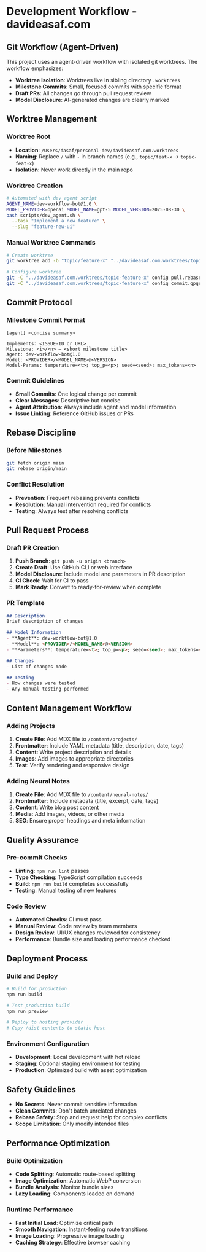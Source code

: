 # Development Workflow - davideasaf.com

## Git Workflow (Agent-Driven)
This project uses an agent-driven workflow with isolated git worktrees. The workflow emphasizes:
- **Worktree Isolation**: Worktrees live in sibling directory `.worktrees`
- **Milestone Commits**: Small, focused commits with specific format
- **Draft PRs**: All changes go through pull request review
- **Model Disclosure**: AI-generated changes are clearly marked

## Worktree Management
### Worktree Root
- **Location**: `/Users/dasaf/personal-dev/davideasaf.com.worktrees`
- **Naming**: Replace `/` with `-` in branch names (e.g., `topic/feat-x` → `topic-feat-x`)
- **Isolation**: Never work directly in the main repo

### Worktree Creation
```bash
# Automated with dev agent script
AGENT_NAME=dev-workflow-bot@1.0 \
MODEL_PROVIDER=openai MODEL_NAME=gpt-5 MODEL_VERSION=2025-08-30 \
bash scripts/dev_agent.sh \
  --task "Implement a new feature" \
  --slug "feature-new-ui"
```

### Manual Worktree Commands
```bash
# Create worktree
git worktree add -b "topic/feature-x" "../davideasaf.com.worktrees/topic-feature-x" "origin/main"

# Configure worktree
git -C "../davideasaf.com.worktrees/topic-feature-x" config pull.rebase true
git -C "../davideasaf.com.worktrees/topic-feature-x" config commit.gpgsign false
```

## Commit Protocol
### Milestone Commit Format
```
[agent] <concise summary>

Implements: <ISSUE-ID or URL>
Milestone: <i>/<n> – <short milestone title>
Agent: dev-workflow-bot@1.0
Model: <PROVIDER>/<MODEL_NAME>@<VERSION>
Model-Params: temperature=<t>; top_p=<p>; seed=<seed>; max_tokens=<n>
```

### Commit Guidelines
- **Small Commits**: One logical change per commit
- **Clear Messages**: Descriptive but concise
- **Agent Attribution**: Always include agent and model information
- **Issue Linking**: Reference GitHub issues or PRs

## Rebase Discipline
### Before Milestones
```bash
git fetch origin main
git rebase origin/main
```

### Conflict Resolution
- **Prevention**: Frequent rebasing prevents conflicts
- **Resolution**: Manual intervention required for conflicts
- **Testing**: Always test after resolving conflicts

## Pull Request Process
### Draft PR Creation
1. **Push Branch**: `git push -u origin <branch>`
2. **Create Draft**: Use GitHub CLI or web interface
3. **Model Disclosure**: Include model and parameters in PR description
4. **CI Check**: Wait for CI to pass
5. **Mark Ready**: Convert to ready-for-review when complete

### PR Template
```markdown
## Description
Brief description of changes

## Model Information
- **Agent**: dev-workflow-bot@1.0
- **Model**: <PROVIDER>/<MODEL_NAME>@<VERSION>
- **Parameters**: temperature=<t>; top_p=<p>; seed=<seed>; max_tokens=<n>

## Changes
- List of changes made

## Testing
- How changes were tested
- Any manual testing performed
```

## Content Management Workflow
### Adding Projects
1. **Create File**: Add MDX file to `/content/projects/`
2. **Frontmatter**: Include YAML metadata (title, description, date, tags)
3. **Content**: Write project description and details
4. **Images**: Add images to appropriate directories
5. **Test**: Verify rendering and responsive design

### Adding Neural Notes
1. **Create File**: Add MDX file to `/content/neural-notes/`
2. **Frontmatter**: Include metadata (title, excerpt, date, tags)
3. **Content**: Write blog post content
4. **Media**: Add images, videos, or other media
5. **SEO**: Ensure proper headings and meta information

## Quality Assurance
### Pre-commit Checks
- **Linting**: `npm run lint` passes
- **Type Checking**: TypeScript compilation succeeds
- **Build**: `npm run build` completes successfully
- **Testing**: Manual testing of new features

### Code Review
- **Automated Checks**: CI must pass
- **Manual Review**: Code review by team members
- **Design Review**: UI/UX changes reviewed for consistency
- **Performance**: Bundle size and loading performance checked

## Deployment Process
### Build and Deploy
```bash
# Build for production
npm run build

# Test production build
npm run preview

# Deploy to hosting provider
# Copy /dist contents to static host
```

### Environment Configuration
- **Development**: Local development with hot reload
- **Staging**: Optional staging environment for testing
- **Production**: Optimized build with asset optimization

## Safety Guidelines
- **No Secrets**: Never commit sensitive information
- **Clean Commits**: Don't batch unrelated changes
- **Rebase Safety**: Stop and request help for complex conflicts
- **Scope Limitation**: Only modify intended files

## Performance Optimization
### Build Optimization
- **Code Splitting**: Automatic route-based splitting
- **Image Optimization**: Automatic WebP conversion
- **Bundle Analysis**: Monitor bundle sizes
- **Lazy Loading**: Components loaded on demand

### Runtime Performance
- **Fast Initial Load**: Optimize critical path
- **Smooth Navigation**: Instant-feeling route transitions
- **Image Loading**: Progressive image loading
- **Caching Strategy**: Effective browser caching